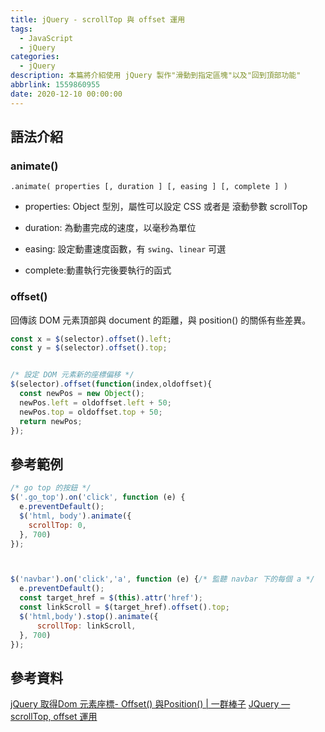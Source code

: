 ```yaml
---
title: jQuery - scrollTop 與 offset 運用
tags:
  - JavaScript
  - jQuery
categories:
  - jQuery
description: 本篇將介紹使用 jQuery 製作"滑動到指定區塊"以及"回到頂部功能"
abbrlink: 1559860955
date: 2020-12-10 00:00:00
---
```


## 語法介紹

### animate()

`.animate( properties [, duration ] [, easing ] [, complete ] )`

* properties: Object 型別，屬性可以設定 CSS 或者是 滾動參數 scrollTop

* duration: 為動畫完成的速度，以毫秒為單位

* easing: 設定動畫速度函數，有 `swing`、`linear` 可選
  
* complete:動畫執行完後要執行的函式

### offset()

回傳該 DOM 元素頂部與 document 的距離，與 position() 的關係有些差異。

``` javascript
const x = $(selector).offset().left;
const y = $(selector).offset().top;


/* 設定 DOM 元素新的座標偏移 */
$(selector).offset(function(index,oldoffset){
  const newPos = new Object();
  newPos.left = oldoffset.left + 50;
  newPos.top = oldoffset.top + 50;
  return newPos;
});

```

## 參考範例

``` javascript
/* go top 的按鈕 */
$('.go_top').on('click', function (e) {
  e.preventDefault();
  $('html, body').animate({
    scrollTop: 0,
  }, 700)
});



$('navbar').on('click','a', function (e) {/* 監聽 navbar 下的每個 a */
  e.preventDefault();
  const target_href = $(this).attr('href');
  const linkScroll = $(target_href).offset().top;
  $('html,body').stop().animate({
      scrollTop: linkScroll,
  }, 700)
});
```

## 參考資料

[jQuery 取得Dom 元素座標- Offset() 與Position() | 一群棒子](https://bonze.tw/jquery-%E5%8F%96%E5%BE%97-dom-%E5%85%83%E7%B4%A0%E5%BA%A7%E6%A8%99-offset-%E8%88%87-position/)
[JQuery — scrollTop, offset 運用](https://medium.com/chloelo925/jquery-scrolltop-offset-%E9%81%8B%E7%94%A8-f7bbe93b77c4)
